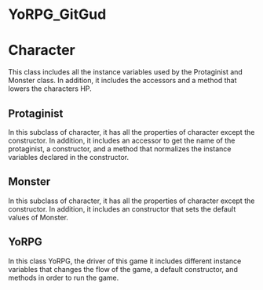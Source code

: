 # YoRPG_GitGud

<h1>Character</h1>
This class includes all the instance variables used by the Protaginist and Monster class. In addition, it includes the accessors and a method that lowers the characters HP. 
<h2>Protaginist</h2>
In this subclass of character, it has all the properties of character except the constructor. In addition, it includes an accessor to get the name of the protaginist, a constructor, and a method that normalizes the instance variables declared in the constructor. 
<h2>Monster</h2>
In this subclass of character, it has all the properties of character except the constructor. In addition, it includes an constructor that sets the default values of Monster. 
<h2>YoRPG</h2> 
In this class YoRPG, the driver of this game it includes different instance variables that changes the flow of the game, a default constructor, and methods in order to run the game. 
